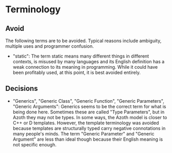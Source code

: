 # Terminology

## Avoid

The following terms are to be avoided. Typical reasons include ambiguity, multiple uses and programmer confusion.

* "static": The term static means many different things in different contexts, is misused by many languages and its English definition has a weak connection to its meaning in programming. While it could have been profitably used, at this point, it is best avoided entirely.

## Decisions

* "Generics", "Generic Class", "Generic Function", "Generic Parameters", "Generic Arguments": Generics seems to be the correct term for what is being done here. Sometimes these are called "Type Parameters", but in Azoth they may not be types. In some ways, the Azoth model is closer to C++ or D templates. However, the template terminology was avoided because templates are structurally typed carry negative connotations in many people's minds. The term "Generic Parameter" and "Generic Argument" are less than ideal though because their English meaning is not specific enough.

